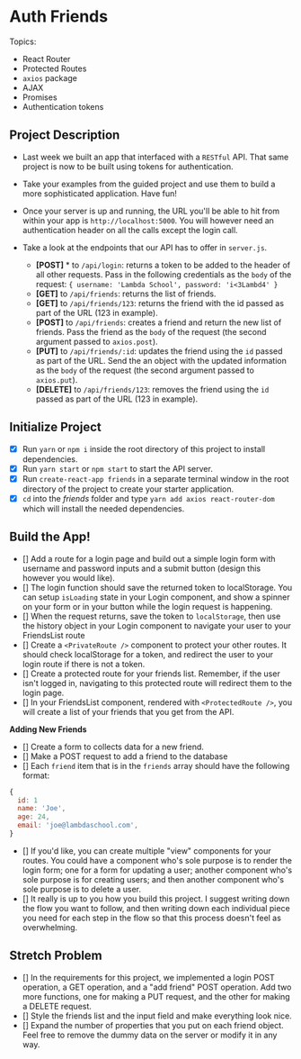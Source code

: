 # Auth Friends

Topics:

* React Router
* Protected Routes
* `axios` package
* AJAX
* Promises
* Authentication tokens

## Project Description

* Last week we built an app that interfaced with a `RESTful` API. That same project is now to be built using tokens for authentication.
* Take your examples from the guided project and use them to build a more sophisticated application. Have fun!
* Once your server is up and running, the URL you'll be able to hit from within your app is `http://localhost:5000`. You will however need an authentication header on all the calls except the login call.
* Take a look at the endpoints that our API has to offer in `server.js`.

  * **[POST]** * to `/api/login`: returns a token to be added to the header of all other requests. Pass in the following credentials as the `body` of the request: `{ username: 'Lambda School', password: 'i<3Lambd4' }`
  * **[GET]** to `/api/friends`: returns the list of friends.
  * **[GET]** to `/api/friends/123`: returns the friend with the id passed as part of the URL (123 in example).
  * **[POST]** to `/api/friends`: creates a friend and return the new list of friends. Pass the friend as the `body` of the request (the second argument passed to `axios.post`).
  * **[PUT]** to `/api/friends/:id`: updates the friend using the `id` passed as part of the URL. Send the an object with the updated information as the `body` of the request (the second argument passed to `axios.put`).
  * **[DELETE]** to `/api/friends/123`: removes the friend using the `id` passed as part of the URL (123 in example).

## Initialize Project

* [x] Run `yarn` or `npm i` inside the root directory of this project to install dependencies.
* [x] Run `yarn start` or `npm start` to start the API server.
* [x] Run `create-react-app friends` in a separate terminal window in the root directory of the project to create your starter application.
* [x] `cd` into the _friends_ folder and type `yarn add axios react-router-dom` which will install the needed dependencies.

## Build the App!
* [] Add a route for a login page and build out a simple login form with username and password inputs and a submit button (design this however you would like).
* [] The login function should save the returned token to localStorage. You can setup `isLoading` state in your Login component, and show a spinner on your form or in your button while the login request is happening.
* [] When the request returns, save the token to `localStorage`, then use the history object in your Login component to navigate your user to your FriendsList route
* [] Create a `<PrivateRoute />` component to protect your other routes. It should check localStorage for a token, and redirect the user to your login route if there is not a token.
* [] Create a protected route for your friends list. Remember, if the user isn't logged in, navigating to this protected route will redirect them to the login page.
* [] In your FriendsList component, rendered with `<ProtectedRoute />`, you will create a list of your friends that you get from the API.

**Adding New Friends**
* [] Create a form to collects data for a new friend.
* [] Make a POST request to add a friend to the database
* [] Each `friend` item that is in the `friends` array should have the following format:

```js
{
  id: 1
  name: 'Joe',
  age: 24,
  email: 'joe@lambdaschool.com',
}
```

* [] If you'd like, you can create multiple "view" components for your routes. You could have a component who's sole purpose is to render the login form; one for a form for updating a user; another component who's sole purpose is for creating users; and then another component who's sole purpose is to delete a user.
* [] It really is up to you how you build this project. I suggest writing down the flow you want to follow, and then writing down each individual piece you need for each step in the flow so that this process doesn't feel as overwhelming.

## Stretch Problem

* [] In the requirements for this project, we implemented a login POST operation, a GET operation, and a "add friend" POST operation. Add two more functions, one for making a PUT request, and the other for making a DELETE request.
* [] Style the friends list and the input field and make everything look nice.
* [] Expand the number of properties that you put on each friend object. Feel free to remove the dummy data on the server or modify it in any way.
